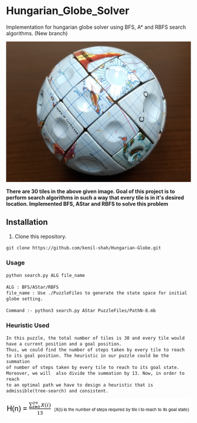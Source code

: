 # Hungarian_Globe_Solver

Implementation for hungarian globe solver using BFS, A* and RBFS search algorithms. (New branch)

![Alt Text](https://github.com/kenil-shah/Hungarian-Globe/blob/master/readme_images/Capture.PNG)

**There are 30 tiles in the  above given image. Goal of this project is to perform search algorithms in such a way that every tile is in it's desired location. Implemented BFS, AStar and RBFS to solve this problem**

## Installation

1) Clone this repository.
```
git clone https://github.com/kenil-shah/Hungarian-Globe.git
```

### Usage
```
python search.py ALG file_name

ALG : BFS/AStar/RBFS
file_name : Use ./PuzzleFiles to generate the state space for initial globe setting.

Command :- python3 search.py AStar PuzzleFiles/PathN-8.mb
```

### Heuristic Used
```
In this puzzle, the total number of tiles is 30 and every tile would have a current position and a goal position. 
Thus, we could find the number of steps taken by every tile to reach to its goal position. The heuristic in our puzzle could be the summation 
of number of steps taken by every tile to reach to its goal state. Moreover, we will  also divide the summation by 13. Now, in order to reach
to an optimal path we have to design a heuristic that is admissible(tree-search) and consistent.
```

![Alt Text](https://github.com/kenil-shah/Hungarian-Globe/blob/master/readme_images/heuristic.PNG)
